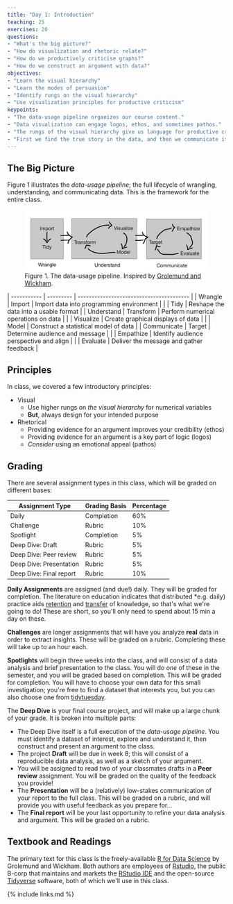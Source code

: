 ```yaml
---
title: "Day 1: Introduction"
teaching: 25
exercises: 20
questions:
- "What's the big picture?"
- "How do visualization and rhetoric relate?"
- "How do we productively criticise graphs?"
- "How do we construct an argument with data?"
objectives:
- "Learn the visual hierarchy"
- "Learn the modes of persuasion"
- "Identify rungs on the visual hierarchy"
- "Use visualization principles for productive criticism"
keypoints:
- "The data-usage pipeline organizes our course content."
- "Data visualization can engage logos, ethos, and sometimes pathos."
- "The rungs of the visual hierarchy give us language for productive criticism."
- "First we find the true story in the data, and then we communicate it persuasively."
---
```


## The Big Picture
Figure 1 illustrates the *data-usage pipeline*; the full lifecycle of wrangling,
understanding, and communicating data. This is the framework for the entire
class.

<figure>
  <img src="../fig/data-usage-pipeline.png" style="width:1000px;">
  <figcaption>Figure 1. The data-usage pipeline. Inspired
  by <a href="https://r4ds.had.co.nz/introduction.html">Grolemund and
  Wickham</a>.</figcaption>
</figure>

| ----------- | --------- | ---------------------------------------- |
| Wrangle     | Import    | Import data into programming environment |
|             | Tidy      | Reshape the data into a usable format    |
| Understand  | Transform | Perform numerical operations on data     |
|             | Visualize | Create graphical displays of data        |
|             | Model     | Construct a statistical model of data    |
| Communicate | Target    | Determine audience and message           |
|             | Empathize | Identify audience perspective and align  |
|             | Evaluate  | Deliver the message and gather feedback  |

## Principles
In class, we covered a few introductory principles:

- Visual
  - Use higher rungs on *the visual hierarchy* for numerical variables
  - **But**, always design for your intended purpose
- Rhetorical
  - Providing evidence for an argument improves your credibility (ethos)
  - Providing evidence for an argument is a key part of logic (logos)
  - *Consider* using an emotional appeal (pathos)

## Grading
There are several assignment types in this class, which will be graded on
different bases:

| Assignment Type | Grading Basis | Percentage |
| --- | --- | --- |
| Daily | Completion | 60% |
| Challenge | Rubric | 10% |
| Spotlight | Completion | 5% |
| Deep Dive: Draft | Rubric | 5% |
| Deep Dive: Peer review | Rubric | 5% |
| Deep Dive: Presentation | Rubric | 5% |
| Deep Dive: Final report | Rubric | 10% |

**Daily Assignments** are assigned (and due!) daily. They will be graded for
completion. The literature on education indicates that distributed *e.g. daily)
practice aids [retention](http://www.jamesmlang.com/p/small-teaching.html) and
[transfer](https://www.hup.harvard.edu/catalog.php?isbn=9780674660021) of
knowledge, so that's what we're going to do! These are short, so you'll only
need to spend about 15 min a day on these.

**Challenges** are longer assignments that will have you analyze **real** data
in order to extract insights. These will be graded on a rubric. Completing these
will take up to an hour each.

**Spotlights** will begin three weeks into the class, and will consist of a data
analysis and brief presentation to the class. You will do *one* of these in the
semester, and you will be graded based on completion. This will be graded for
completion. You will have to choose your own data for this small investigation;
you're free to find a dataset that interests you, but you can also choose one
from [tidytuesday](https://github.com/rfordatascience/tidytuesday).

The **Deep Dive** is your final course project, and will make up a large chunk
of your grade. It is broken into multiple parts:

- The Deep Dive itself is a full execution of the *data-usage pipeline*. You
  must identify a dataset of interest, explore and understand it, then construct
  and present an argument to the class.
- The project **Draft** will be due in week 8; this will consist of a
  reproducible data analysis, as well as a sketch of your argument.
- You will be assigned to read two of your classmates drafts in a **Peer
  review** assignment. You will be graded on the quality of the feedback you
  provide!
- The **Presentation** will be a (relatively) low-stakes communication of your
  report to the full class. This will be graded on a rubric, and will provide
  you with useful feedback as you prepare for...
- The **Final report** will be your last opportunity to refine your data
  analysis and argument. This will be graded on a rubric.

## Textbook and Readings
The primary text for this class is the freely-available [R for Data
Science](https://r4ds.had.co.nz/) by Grolemund and Wickham. Both authors are
employees of [Rstudio](https://rstudio.com/), the public B-corp that maintains
and markets the [RStudio IDE](https://rstudio.com/products/rstudio/) and the
open-source [Tidyverse](https://www.tidyverse.org/) software, both of which
we'll use in this class.

{% include links.md %}
